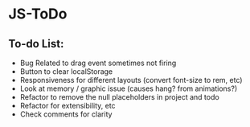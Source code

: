 # JS-ToDo

## To-do List:
- Bug Related to drag event sometimes not firing
- Button to clear localStorage
- Responsiveness for different layouts (convert font-size to rem, etc)
- Look at memory / graphic issue (causes hang? from animations?)
- Refactor to remove the null placeholders in project and todo
- Refactor for extensibility, etc
- Check comments for clarity